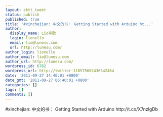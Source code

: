 ```yaml
---
layout: aktt_tweet
status: publish
published: true
title: '#xinchejian: 中文的书： Getting Started with Arduino ht...'
author:
  display_name: Lio李欧
  login: lionello
  email: lio@lunesu.com
  url: http://lunesu.com/
author_login: lionello
author_email: lio@lunesu.com
author_url: http://lunesu.com/
wordpress_id: 6782
wordpress_url: http://twitter-118575602436542464
date: '2011-09-27 14:40:01 +0800'
date_gmt: '2011-09-27 06:40:01 +0800'
categories: []
tags: []
comments: []
---
```

<p>#xinchejian: 中文的书： Getting Started with Arduino http:&#47;&#47;t.co&#47;X7nzlgDb</p>
